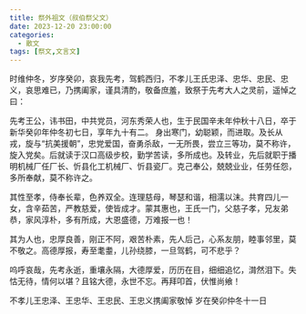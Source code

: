 ```yaml
---
title: 祭外祖文（叔伯祭父文）
date: 2023-12-20 23:00:00
categories:
  - 散文
tags: [祭文,文言文]
---
```


时维仲冬，岁序癸卯，哀我先考，驾鹤西归，不孝儿王氏忠泽、忠华、忠民、忠义，哀思难已，乃携阖家，谨具清酌，敬备庶羞，致祭于先考大人之灵前，遥悼之曰：

先考王公，讳书田，中共党员，河东秀荣人也，生于民国辛未年仲秋十八日，卒于新华癸卯年仲冬初七日，享年九十有二。
身出寒门，幼聪颖，而进取。及长从戎，旋与“抗美援朝”，忠党爱国，奋勇杀敌，一无所畏，尝立三等功，莫不称许，旋入党矣。后就读于汉口高级步校，勤学苦读，多所成也。及转业，先后就职于播明机械厂任厂长、忻县化工机械厂、忻县瓷厂。克己奉公，兢兢业业，任劳任怨，多所奉献，莫不称许之。

<!-- more -->

其性至孝，侍奉长辈，色养双全。连理慈母，琴瑟和谐，相濡以沫。共育四儿一女，含辛茹苦，严教慈爱，使皆成才。蒙其惠也，王氏一门，父慈子孝，兄友弟恭，家风淳朴，多有所成，大恩盛德，万难报一也！

其为人也，忠厚良善，刚正不阿，艰苦朴素，先人后己，心系友朋，睦事邻里，莫不敬之。高德厚报，寿至耄耋，儿孙绕膝，一旦驾鹤，可不悲乎？

呜呼哀哉，先考永逝，重壤永隔，大德厚爱，历历在目，细细追忆，潸然泪下。失怙无待，情何以堪？且铭大德，永世不忘。再拜叩首，伏惟尚飨！

不孝儿王忠泽、王忠华、王忠民、王忠义携阖家敬悼
岁在癸卯仲冬十一日